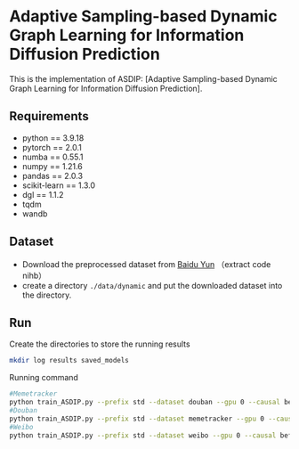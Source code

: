 # Adaptive Sampling-based Dynamic Graph Learning for Information Diffusion Prediction

This is the implementation of ASDIP: [Adaptive Sampling-based Dynamic Graph Learning for Information Diffusion Prediction].

## Requirements

- python == 3.9.18
- pytorch == 2.0.1
- numba == 0.55.1
- numpy == 1.21.6
- pandas == 2.0.3
- scikit-learn == 1.3.0
- dgl == 1.1.2
- tqdm 
- wandb

## Dataset

- Download the preprocessed dataset from [Baidu Yun](https://pan.baidu.com/s/1H_3JtoOKEiW1c0GPsgb6Nw ) （extract code nihb）
- create a directory `./data/dynamic` and put the downloaded dataset into the directory.

## Run
Create the directories to store the running results 
```sh
mkdir log results saved_models
```
Running command

```sh
#Memetracker
python train_ASDIP.py --prefix std --dataset douban --gpu 0 --causal before after none
#Douban
python train_ASDIP.py --prefix std --dataset memetracker --gpu 0 --causal before after none
#Weibo
python train_ASDIP.py --prefix std --dataset weibo --gpu 0 --causal before after none
```



